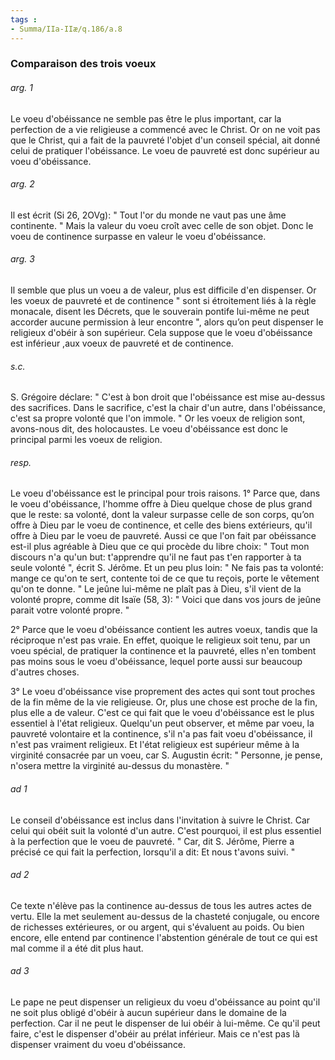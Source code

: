 ```yaml
---
tags : 
- Summa/IIa-IIæ/q.186/a.8
---
```


### Comparaison des trois voeux

###### arg. 1
Le voeu d'obéissance ne semble pas être le plus important, car la perfection de a vie religieuse a commencé avec le Christ. Or on ne voit pas que le Christ, qui a fait de la pauvreté l'objet d'un conseil spécial, ait donné celui de pratiquer l'obéissance. Le voeu de pauvreté est donc supérieur au voeu d'obéissance. 

###### arg. 2
Il est écrit (Si 26, 2OVg): " Tout l'or du monde ne vaut pas une âme continente. " Mais la valeur du voeu croît avec celle de son objet. Donc le voeu de continence surpasse en valeur le voeu d'obéissance. 

###### arg. 3
Il semble que plus un voeu a de valeur, plus est difficile d'en dispenser. Or les voeux de pauvreté et de continence " sont si étroitement liés à la règle monacale, disent les Décrets, que le souverain pontife lui-même ne peut accorder aucune permission à leur encontre ", alors qu’on peut dispenser le religieux d'obéir à son supérieur. Cela suppose que le voeu d'obéissance est inférieur ,aux voeux de pauvreté et de continence. 

###### s.c.
S. Grégoire déclare: " C'est à bon droit que l'obéissance est mise au-dessus des sacrifices. Dans le sacrifice, c'est la chair d'un autre, dans l'obéissance, c'est sa propre volonté que l'on immole. " Or les voeux de religion sont, avons-nous dit, des holocaustes. Le voeu d'obéissance est donc le principal parmi les voeux de religion. 

###### resp.
Le voeu d'obéissance est le principal pour trois raisons. 1° Parce que, dans le voeu d'obéissance, l'homme offre à Dieu quelque chose de plus grand que le reste: sa volonté, dont la valeur surpasse celle de son corps, qu’on offre à Dieu par le voeu de continence, et celle des biens extérieurs, qu'il offre à Dieu par le voeu de pauvreté. Aussi ce que l'on fait par obéissance est-il plus agréable à Dieu que ce qui procède du libre choix: " Tout mon discours n'a qu'un but: t'apprendre qu'il ne faut pas t'en rapporter à ta seule volonté ", écrit S. Jérôme. Et un peu plus loin: " Ne fais pas ta volonté: mange ce qu'on te sert, contente toi de ce que tu reçois, porte le vêtement qu'on te donne. " Le jeûne lui-même ne plaît pas à Dieu, s'il vient de la volonté propre, comme dit Isaïe (58, 3): " Voici que dans vos jours de jeûne parait votre volonté propre. " 

2° Parce que le voeu d'obéissance contient les autres voeux, tandis que la réciproque n'est pas vraie. En effet, quoique le religieux soit tenu, par un voeu spécial, de pratiquer la continence et la pauvreté, elles n'en tombent pas moins sous le voeu d'obéissance, lequel porte aussi sur beaucoup d'autres choses. 

3° Le voeu d'obéissance vise proprement des actes qui sont tout proches de la fin même de la vie religieuse. Or, plus une chose est proche de la fin, plus elle a de valeur. C'est ce qui fait que le voeu d'obéissance est le plus essentiel à l'état religieux. Quelqu'un peut observer, et même par voeu, la pauvreté volontaire et la continence, s'il n'a pas fait voeu d'obéissance, il n'est pas vraiment religieux. Et l'état religieux est supérieur même à la virginité consacrée par un voeu, car S. Augustin écrit: " Personne, je pense, n'osera mettre la virginité au-dessus du monastère. " 

###### ad 1
Le conseil d'obéissance est inclus dans l'invitation à suivre le Christ. Car celui qui obéit suit la volonté d'un autre. C'est pourquoi, il est plus essentiel à la perfection que le voeu de pauvreté. " Car, dit S. Jérôme, Pierre a précisé ce qui fait la perfection, lorsqu'il a dit: Et nous t'avons suivi. " 

###### ad 2
Ce texte n'élève pas la continence au-dessus de tous les autres actes de vertu. Elle la met seulement au-dessus de la chasteté conjugale, ou encore de richesses extérieures, or ou argent, qui s'évaluent au poids. Ou bien encore, elle entend par continence l'abstention générale de tout ce qui est mal comme il a été dit plus haut. 

###### ad 3
Le pape ne peut dispenser un religieux du voeu d'obéissance au point qu'il ne soit plus obligé d'obéir à aucun supérieur dans le domaine de la perfection. Car il ne peut le dispenser de lui obéir à lui-même. Ce qu'il peut faire, c'est le dispenser d'obéir au prélat inférieur. Mais ce n'est pas là dispenser vraiment du voeu d'obéissance. 

